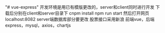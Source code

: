 "# vue-express" 
开发环境是用已有模版更改的，server和client同时进行开发
下载后分别在client和server目录下
cnpm install
npm run start
然后打开网页localhost:8082
server端数据库部分要更改
股票接口采用新浪
前端vue，后端express，mysql，axios，chartjs
